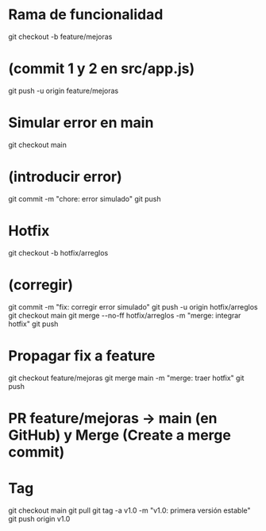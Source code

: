 # Rama de funcionalidad
git checkout -b feature/mejoras
# (commit 1 y 2 en src/app.js)
git push -u origin feature/mejoras

# Simular error en main
git checkout main
# (introducir error)
git commit -m "chore: error simulado"
git push

# Hotfix
git checkout -b hotfix/arreglos
# (corregir)
git commit -m "fix: corregir error simulado"
git push -u origin hotfix/arreglos
git checkout main
git merge --no-ff hotfix/arreglos -m "merge: integrar hotfix"
git push

# Propagar fix a feature
git checkout feature/mejoras
git merge main -m "merge: traer hotfix"
git push

# PR feature/mejoras → main (en GitHub) y Merge (Create a merge commit)

# Tag
git checkout main
git pull
git tag -a v1.0 -m "v1.0: primera versión estable"
git push origin v1.0

